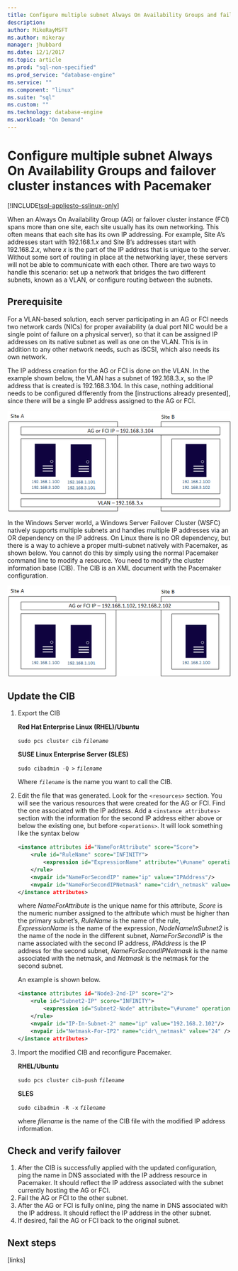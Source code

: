 ```yaml
---
title: Configure multiple subnet Always On Availability Groups and failover cluster instances with Pacemaker | Microsoft Docs
description: 
author: MikeRayMSFT 
ms.author: mikeray 
manager: jhubbard
ms.date: 12/1/2017
ms.topic: article
ms.prod: "sql-non-specified"
ms.prod_service: "database-engine"
ms.service: ""
ms.component: "linux"
ms.suite: "sql"
ms.custom: ""
ms.technology: database-engine
ms.workload: "On Demand"
---
```


# Configure multiple subnet Always On Availability Groups and failover cluster instances with Pacemaker

[!INCLUDE[tsql-appliesto-sslinux-only](../includes/tsql-appliesto-sslinux-only.md)]

When an Always On Availability Group (AG) or failover cluster instance (FCI) spans more than one site, each site usually has its own networking. This often means that each site has its own IP addressing. For example, Site A’s addresses start with 192.168.1.*x* and Site B’s addresses start with 192.168.2.*x*, where *x* is the part of the IP address that is unique to the server. Without some sort of routing in place at the networking layer, these servers will not be able to communicate with each other. There are two ways to handle this scenario: set up a network that bridges the two different subnets, known as a VLAN, or configure routing between the subnets.

## Prerequisite

For a VLAN-based solution, each server participating in an AG or FCI needs two network cards (NICs) for proper availability (a dual port NIC would be a single point of failure on a physical server), so that it can be assigned IP addresses on its native subnet as well as one on the VLAN. This is in addition to any other network needs, such as iSCSI, which also needs its own network.

The IP address creation for the AG or FCI is done on the VLAN. In the example shown below, the VLAN has a subnet of 192.168.3.*x*, so the IP address that is created is 192.168.3.104. In this case, nothing additional needs to be configured differently from the \[instructions already presented\], since there will be a single IP address assigned to the AG or FCI.

![](./media/7-configure-multiple-subnet-ha/image1.png)

In the Windows Server world, a Windows Server Failover Cluster (WSFC) natively supports multiple subnets and handles multiple IP addresses via an OR dependency on the IP address. On Linux there is no OR dependency, but there is a way to achieve a proper multi-subnet natively with Pacemaker, as shown below. You cannot do this by simply using the normal Pacemaker command line to modify a resource. You need to modify the cluster information base (CIB). The CIB is an XML document with the Pacemaker configuration.

![](./media/7-configure-multiple-subnet-ha/image2.png)

## Update the CIB

1.  Export the CIB

    **Red Hat Enterprise Linux (RHEL)/Ubuntu**

    `sudo pcs cluster cib` *`filename`*

    **SUSE Linux Enterprise Server (SLES)**

    `sudo cibadmin -Q >` *`filename`*

    Where *`filename`* is the name you want to call the CIB.

2.  Edit the file that was generated. Look for the `<resources>` section. You will see the various resources that were created for the AG or FCI. Find the one associated with the IP address. Add a `<instance attributes>` section with the information for the second IP address either above or below the existing one, but before `<operations>`. It will look something like the syntax below

    ```xml
    <instance attributes id="NameForAttribute" score="Score">
        <rule id="RuleName" score="INFINITY">
            <expression id="ExpressionName" attribute="\#uname" operation="eq" value="NodeNameInSubnet2" />
        </rule>
        <nvpair id="NameForSecondIP" name="ip" value="IPAddress"/>
        <nvpair id="NameForSecondIPNetmask" name="cidr\_netmask" value="Netmask"/>
    </instance attributes>
    ```
    
    where *NameForAttribute* is the unique name for this attribute, *Score* is the numeric number assigned to the attribute which must be higher than the primary subnet’s, *RuleName* is the name of the rule, *ExpressionName* is the name of the expression, *NodeNameInSubnet2* is the name of the node in the different subnet, *NameForSecondIP* is the name associated with the second IP address, *IPAddress* is the IP address for the second subnet, *NameForSecondIPNetmask* is the name associated with the netmask, and *Netmask* is the netmask for the second subnet.
    
    An example is shown below.
    
    ```xml
    <instance attributes id="Node3-2nd-IP" score="2">
        <rule id="Subnet2-IP" score="INFINITY">
            <expression id="Subnet2-Node" attribute="\#uname" operation="eq" value="Node3" />
        </rule>
        <nvpair id="IP-In-Subnet-2" name="ip" value="192.168.2.102"/>
        <nvpair id="Netmask-For-IP2" name="cidr\_netmask" value="24" />
    </instance attributes>
    ```

3.  Import the modified CIB and reconfigure Pacemaker.

    **RHEL/Ubuntu**

    `sudo pcs cluster cib-push` *`filename`*

    **SLES**

    `sudo cibadmin -R -x` *`filename`*

    where *filename* is the name of the CIB file with the modified IP address information.

## Check and verify failover

1.  After the CIB is successfully applied with the updated configuration, ping the name in DNS associated with the IP address resource in Pacemaker. It should reflect the IP address associated with the subnet currently hosting the AG or FCI.
2.  Fail the AG or FCI to the other subnet.
3.  After the AG or FCI is fully online, ping the name in DNS associated with the IP address. It should reflect the IP address in the other subnet.
4.  If desired, fail the AG or FCI back to the original subnet.

## Next steps
[links]
